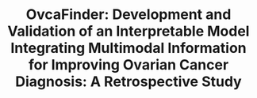 ---
title: "OvcaFinder: Development and Validation of an Interpretable Model Integrating Multimodal Information for Improving Ovarian Cancer Diagnosis: A Retrospective Study"
authors: "Huiling Xiang&#42;, Yongjie Xiao&#42;, Fang Li&#42;, Chunyan Li, Lixian Liu, Tingting Deng, Cuiju Yan, **Fengtao Zhou**, Xi Wang, Jinjing Ou, Qingguang Lin, Ruixia Hong, Lishu Huang, **Luyang Luo**, Huangjing Lin, Xi Lin#, **Hao Chen#**"
pub_date: "2024-03-27" #Date of publication. Change from Biorxiv date to Journal date once accepted
doi: "10.1038/s41467-024-46700-2"
image: "/static/img/pub/2024_ovca.png" 
journal: 
  - name: "Nature Communications" 
    url: "https://www.nature.com/articles/s41467-024-46700-2"
github: 
  - url: "Xiao-OMG/OvcaFinder"
---